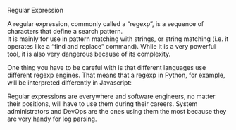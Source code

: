 Regular Expression

A regular expression, commonly called a “regexp”, is a sequence of characters that define a search pattern.  
It is mainly for use in pattern matching with strings, or string matching (i.e. it operates like a “find and replace” command).
While it is a very powerful tool, it is also very dangerous because of its complexity.

One thing you have to be careful with is that different languages use different regexp engines. 
That means that a regexp in Python, for example, will be interpreted differently in Javascript:

Regular expressions are everywhere and software engineers, no matter their positions, 
will have to use them during their careers. 
System administrators and DevOps are the ones using them the most because they are very handy for log parsing.
